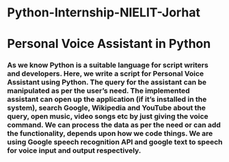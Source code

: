 # Python-Internship-NIELIT-Jorhat
<h1>Personal Voice Assistant in Python</h1> 

<h3>As we know Python is a suitable language for script writers and developers. Here, we write a script for Personal Voice Assistant using Python. The query for the assistant can be manipulated as per the user’s need. The implemented assistant can open up the application (if it’s installed in the system), search Google, Wikipedia and YouTube about the query, open music, video songs etc by just giving the voice command. We can process the data as per the need or can add the functionality, depends upon how we code things. We are using Google speech recognition API and google text to speech for voice input and output respectively.</h3>
